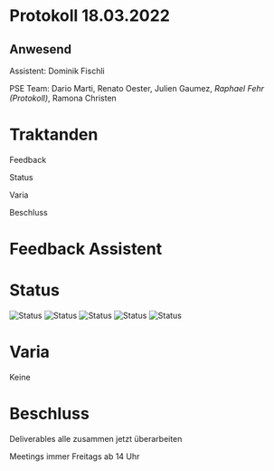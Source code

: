 # Protokoll 18.03.2022
## Anwesend 
Assistent: Dominik Fischli

PSE Team: Dario Marti, Renato Oester, Julien Gaumez, *Raphael Fehr (Protokoll)*, Ramona Christen

# Traktanden

Feedback 

Status

Varia 

Beschluss

# Feedback Assistent


# Status
![Status](https://img.shields.io/badge/Ramona_Christen-Status-green)
![Status](https://img.shields.io/badge/Dario_Marti-Status-green)
![Status](https://img.shields.io/badge/Renat_Oester-Status-green)
![Status](https://img.shields.io/badge/Julien_Gaumez-Status-green)
![Status](https://img.shields.io/badge/Raphael_Fehr-Status-green)

# Varia 
Keine

# Beschluss 

Deliverables alle zusammen jetzt überarbeiten 

Meetings immer Freitags ab 14 Uhr

